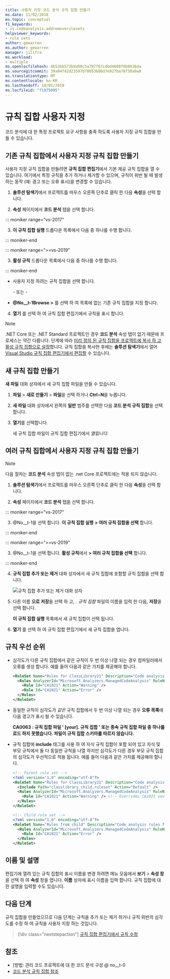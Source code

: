 ```yaml
---
title: 사용자 지정 코드 분석 규칙 집합 만들기
ms.date: 11/02/2018
ms.topic: conceptual
f1_keywords:
- vs.codeanalysis.addremoverulesets
helpviewer_keywords:
- rule sets
author: gewarren
ms.author: gewarren
manager: jillfra
ms.workload:
- multiple
ms.openlocfilehash: 4b52bb573b9a98c5a797f67cdbd4608f8b8636da
ms.sourcegitcommit: 39a04f42d23597b70053686d7e927ba78f38a9a8
ms.translationtype: MT
ms.contentlocale: ko-KR
ms.lasthandoff: 10/05/2019
ms.locfileid: "71975095"
---
```

# <a name="customize-a-rule-set"></a>규칙 집합 사용자 지정

코드 분석에 대 한 특정 프로젝트 요구 사항을 충족 하도록 사용자 지정 규칙 집합을 만들 수 있습니다.

## <a name="create-a-custom-rule-set-from-an-existing-rule-set"></a>기존 규칙 집합에서 사용자 지정 규칙 집합 만들기

사용자 지정 규칙 집합을 만들려면 **규칙 집합 편집기**에서 기본 제공 규칙 집합을 열 수 있습니다. 여기에서 특정 규칙을 추가 하거나 제거할 수 있으며, 규칙이 위반 될 때 발생 하는 동작 (예: 경고 또는 오류 표시)을 변경할 수 있습니다.

1. **솔루션 탐색기**에서 프로젝트를 마우스 오른쪽 단추로 클릭 한 다음 **속성**을 선택 합니다.

2. **속성** 페이지에서 **코드 분석** 탭을 선택 합니다.

::: moniker range="vs-2017"

3. **이 규칙 집합 실행** 드롭다운 목록에서 다음 중 하나를 수행 합니다.

::: moniker-end

::: moniker range=">=vs-2019"

3. **활성 규칙** 드롭다운 목록에서 다음 중 하나를 수행 합니다.

::: moniker-end

   - 사용자 지정 하려는 규칙 집합을 선택 합니다.

     \- 또는 -

   - **@No__t-1Browse >** 를 선택 하 여 목록에 없는 기존 규칙 집합을 지정 합니다.

4. **열기** 를 선택 하 여 규칙 집합 편집기에서 규칙을 표시 합니다.

> [!NOTE]
> .NET Core 또는 .NET Standard 프로젝트인 경우 **코드 분석** 속성 탭이 없기 때문에 프로세스는 약간 다릅니다. 단계에 따라 [미리 정의 된 규칙 집합을 프로젝트에 복사 하 고 활성 규칙 집합으로 설정](analyzer-rule-sets.md)합니다. 규칙 집합을 복사한 후에는 **솔루션 탐색기**에서 열어 [Visual Studio 규칙 집합 편집기에서 편집할](working-in-the-code-analysis-rule-set-editor.md) 수 있습니다.

## <a name="create-a-new-rule-set"></a>새 규칙 집합 만들기

**새 파일** 대화 상자에서 새 규칙 집합 파일을 만들 수 있습니다.

1. **파일** > **새로 만들기** > **파일**을 선택 하거나 **Ctrl**+**N**을 누릅니다.

2. **새 파일** 대화 상자에서 왼쪽의 **일반** 범주를 선택한 다음 **코드 분석 규칙 집합**을 선택 합니다.

3. **열기**를 선택합니다.

   새 규칙 집합 파일이 규칙 집합 편집기에서 *열립니다.*

## <a name="create-a-custom-rule-set-from-multiple-rule-sets"></a>여러 규칙 집합에서 사용자 지정 규칙 집합 만들기

> [!NOTE]
> 다음 절차는 **코드 분석** 속성 탭이 없는 .net Core 프로젝트에는 적용 되지 않습니다.

1. **솔루션 탐색기**에서 프로젝트를 마우스 오른쪽 단추로 클릭 한 다음 **속성**을 선택 합니다.

2. **속성** 페이지에서 **코드 분석** 탭을 선택 합니다.

::: moniker range="vs-2017"

3. @No__t-1을 선택 합니다. **이 규칙 집합 실행** **> 여러 규칙 집합을 선택** 합니다.

::: moniker-end

::: moniker range=">=vs-2019"

3. @No__t-1을 선택 합니다. **활성 규칙**에서 **> 여러 규칙 집합을 선택** 합니다.

::: moniker-end

4. **규칙 집합 추가 또는 제거** 대화 상자에서 새 규칙 집합에 포함할 규칙 집합을 선택 합니다.

   ![규칙 집합 추가 또는 제거 대화 상자](media/add-remove-rule-sets.png)

5. 다른 이름 **으로 저장**을 선택 하 고, *. 규칙 집합* 파일의 이름을 입력 한 다음, **저장**을 선택 합니다.

   **이 규칙 집합 실행** 목록에서 새 규칙 집합이 선택 됩니다.

6. **열기** 를 선택 하 여 규칙 집합 편집기에서 새 규칙 집합을 엽니다.

## <a name="rule-precedence"></a>규칙 우선 순위

- 심각도가 다른 규칙 집합에서 같은 규칙이 두 번 이상 나열 되는 경우 컴파일러에서 오류를 생성 합니다. 예를 들어 다음과 같은 가치를 제공해야 합니다.

   ```xml
   <RuleSet Name="Rules for ClassLibrary21" Description="Code analysis rules for ClassLibrary21.csproj." ToolsVersion="15.0">
     <Rules AnalyzerId="Microsoft.Analyzers.ManagedCodeAnalysis" RuleNamespace="Microsoft.Rules.Managed">
       <Rule Id="CA1021" Action="Warning" />
       <Rule Id="CA1021" Action="Error" />
     </Rules>
   </RuleSet>
   ```

- 동일한 규칙이 심각도가 *같은* 규칙 집합에서 두 번 이상 나열 되는 경우 **오류 목록**에 다음 경고가 표시 될 수 있습니다.

   **CA0063 : 규칙 집합 파일 ' \[your]. 규칙 집합 ' 또는 종속 규칙 집합 파일 중 하나를 로드 하지 못했습니다. 파일이 규칙 집합 스키마를 따르지 않습니다.**

- 규칙 집합에 **include** 태그를 사용 하 여 자식 규칙 집합이 포함 되어 있고 자식 및 부모 규칙에서 둘 다 동일한 규칙을 나열 하지만 심각도가 다른 경우 부모 규칙 집합의 심각도가 우선적으로 적용 됩니다. 예를 들어 다음과 같은 가치를 제공해야 합니다.

   ```xml
   <!-- Parent rule set -->
   <?xml version="1.0" encoding="utf-8"?>
   <RuleSet Name="Rules for ClassLibrary21" Description="Code analysis rules for ClassLibrary21.csproj." ToolsVersion="15.0">
     <Include Path="classlibrary_child.ruleset" Action="Default" />
     <Rules AnalyzerId="Microsoft.Analyzers.ManagedCodeAnalysis" RuleNamespace="Microsoft.Rules.Managed">
       <Rule Id="CA1021" Action="Warning" /> <!-- Overrides CA1021 severity from child rule set -->
     </Rules>
   </RuleSet>

   <!-- Child rule set -->
   <?xml version="1.0" encoding="utf-8"?>
   <RuleSet Name="Rules from child" Description="Code analysis rules from child." ToolsVersion="15.0">
     <Rules AnalyzerId="Microsoft.Analyzers.ManagedCodeAnalysis" RuleNamespace="Microsoft.Rules.Managed">
       <Rule Id="CA1021" Action="Error" />
     </Rules>
   </RuleSet>
   ```

## <a name="name-and-description"></a>이름 및 설명

편집기에 열려 있는 규칙 집합의 표시 이름을 변경 하려면 메뉴 모음에서 **보기** > **속성 창** 을 선택 하 여 **속성** 창을 엽니다. **이름** 상자에 표시 이름을 입력 합니다. 규칙 집합에 대 한 설명을 입력할 수도 있습니다.

## <a name="next-steps"></a>다음 단계

규칙 집합을 만들었으므로 다음 단계는 규칙을 추가 또는 제거 하거나 규칙 위반의 심각도를 수정 하 여 규칙을 사용자 지정 하는 것입니다.

> [!div class="nextstepaction"]
> [규칙 집합 편집기에서 규칙 수정](../code-quality/working-in-the-code-analysis-rule-set-editor.md)

## <a name="see-also"></a>참조

- [방법: 관리 코드 프로젝트에 대 한 코드 분석 구성 @ no__t-0
- [코드 분석 규칙 집합 참조](../code-quality/rule-set-reference.md)